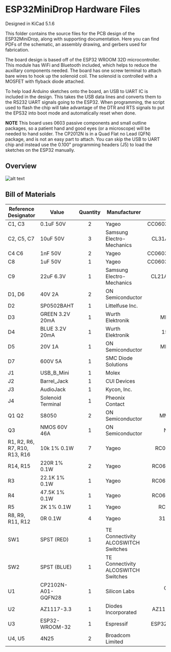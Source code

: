 # ESP32MiniDrop Hardware Files
Designed in KiCad 5.1.6 

This folder contains the source files for the PCB design of the ESP32MiniDrop, along with supporting documentation. Here you can find PDFs of the schematic, an assembly drawing, and gerbers used for fabrication. 

The board design is based off of the ESP32 WROOM 32D microcontroller. This module has WiFi and Bluetooth included, which helps to reduce the auxillary components needed. The board has one screw terminal to attach bare wires to hook up the solenoid coil. The solenoid is controlled with a MOSFET with flyback diode attached. 

To help load Arduino sketches onto the board, an USB to UART IC is included in the design. This takes the USB data lines and converts them to the RS232 UART signals going to the ESP32. When programming, the script used to flash the chip will take advantage of the DTR and RTS signals to put the EPS32 into boot mode and automatically reset when done. 

**NOTE**
This board uses 0603 passive components and small outline packages, so a patient hand and good eyes (or a microscope) will be needed to hand solder. The CP2012N is in a Quad Flat no Lead (QFN) package, and is not an easy part to attach. You can skip the USB to UART chip and instead use the 0.100" programming headers (J5) to load the sketches on the ESP32 manually.

## Overview
![alt text](https://github.com/csmccowa/ESP32MiniDrop/raw/master/Hardware%20Files/Assembly/ESP32MiniDrop_Assembly.png "ESP32MiniDrop Board Overview")

## Bill of Materials
| Reference Designator          | Value              | Quantity | Manufacturer                        |         Part Number |
|-------------------------------|--------------------|:--------:|-------------------------------------|--------------------:|
| C1, C3                        | 0.1uF 50V          |     2    | Yageo                               |   CC0603ZRY5V9BB104 |
| C2, C5, C7                    | 10uF 50V           |     3    | Samsung Electro-Mechanics           |     CL31A106MBHNNNE |
| C4 C6                         | 1nF 50V            |     2    | Yageo                               |   CC0603KRX7R9BB102 |
| C8                            | 1uF 50V            |     1    | Yageo                               |   CC0603KRX5R9BB105 |
| C9                            | 22uF 6.3V          |     1    | Samsung Electro-Mechanics           |     CL21A226MQQNNNE |
| D1, D6                        | 40V 2A             |     2    | ON Semiconductor                    |              SS24FL |
| D2                            | SP0502BAHT         |     1    | Littelfuse Inc.                     |         SP0502BAHTG |
| D3                            | GREEN 3.2V 20mA    |     1    | Wurth Elektronik                    |       MBR120VLSFT3G |
| D4                            | BLUE 3.2V 20mA     |     1    | Wurth Elektronik                    |       150120BS75000 |
| D5                            | 20V 1A             |     1    | ON Semiconductor                    |       MBR120VLSFT3G |
| D7                            | 600V 5A            |     1    | SMC Diode Solutions                 |            SD560BTR |
| J1                            | USB_B_Mini         |     1    | Molex                               |          1050170001 |
| J2                            | Barrel_Jack        |     1    | CUI Devices                         |             PJ-037A |
| J3                            | AudioJack          |     1    | Kycon, Inc.                         |            STX-3000 |
| J4                            | Solenoid Terminal  |     1    | Pheonix Contact                     |             1935161 |
| Q1 Q2                         | S8050              |     2    | ON Semiconductor                    |       MMBT2222ALT1G |
| Q3                            | NMOS 60V 46A       |     1    | ON Semiconductor                    |        NTD5865NLT4G |
| R1, R2, R6, R7, R10, R13, R16 | 10k 1% 0.1W        |     7    | Yageo                               |     RC0603FR-0710KL |
| R14, R15                      | 220R 1% 0.1W       |     2    | Yageo                               |    RC0603FR-07220RL |
| R3                            | 22.1K 1% 0.1W      |     1    | Yageo                               |    RC0603FR-0722K1L |
| R4                            | 47.5K 1% 0.1W      |     1    | Yageo                               |    RC0603FR-0747K5L |
| R5                            | 2K 1% 0.1W         |     1    | Yageo                               |      RC0603FR-072KL |
| R8, R9, R11, R12              | 0R 0.1W            |     4    | Yageo                               |      311-0.0GRCT-ND |
| SW1                           | SPST (RED)         |     1    | TE Connectivity ALCOSWITCH Switches |           1825027-6 |
| SW2                           | SPST (BLUE)        |     1    | TE Connectivity ALCOSWITCH Switches |           1825027-8 |
| U1                            | CP2102N-A01-GQFN28 |     1    | Silicon Labs                        | CP2102N-A02-GQFN28R |
| U2                            | AZ1117-3.3         |     1    | Diodes Incorporated                 |    AZ1117CH-3.3TRG1 |
| U3                            | ESP32-WROOM-32     |     1    | Espressif                           |     ESP32-WROOM-32D |
| U4, U5                        | 4N25               |     2    | Broadcom Limited                    |           4N25-500E |

